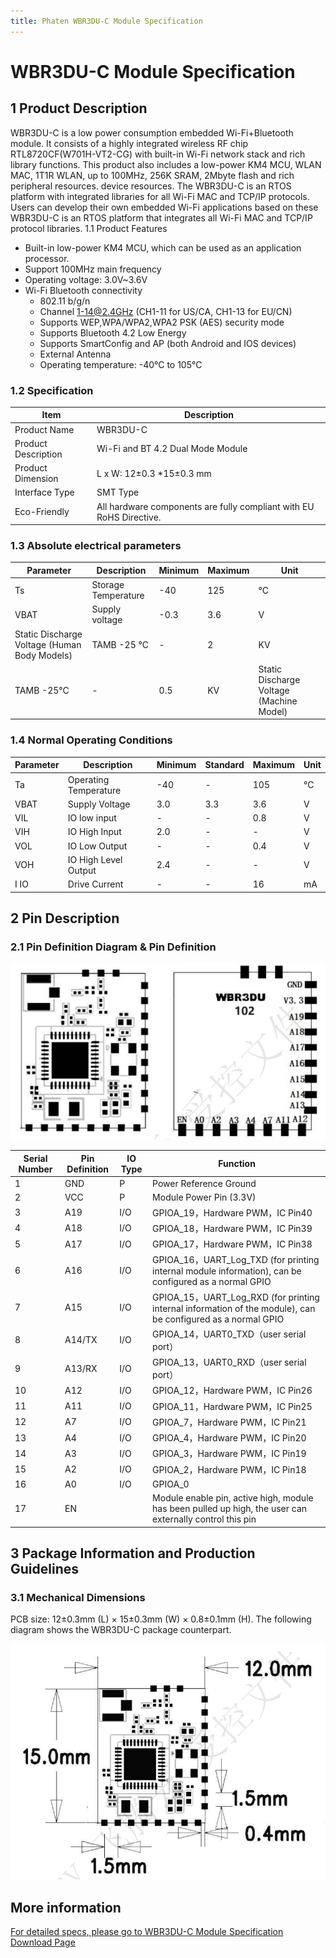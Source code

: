 ```yaml
---
title: Phaten WBR3DU-C Module Specification
---
```

# WBR3DU-C Module Specification




## 1 Product Description
WBR3DU-C is a low power consumption embedded Wi-Fi+Bluetooth module. It consists of a highly integrated wireless RF chip
RTL8720CF(W701H-VT2-CG) with built-in Wi-Fi network stack and rich library functions. This product also includes a low-power KM4
MCU, WLAN MAC, 1T1R WLAN, up to 100MHz, 256K SRAM, 2Mbyte flash and rich peripheral resources.
device resources.
The WBR3DU-C is an RTOS platform with integrated libraries for all Wi-Fi MAC and TCP/IP protocols. Users can develop their own embedded Wi-Fi applications based on these
WBR3DU-C is an RTOS platform that integrates all Wi-Fi MAC and TCP/IP protocol libraries.
1.1 Product Features
- Built-in low-power KM4 MCU, which can be used as an application processor.
- Support 100MHz main frequency
- Operating voltage: 3.0V~3.6V
- Wi-Fi Bluetooth connectivity
    - 802.11 b/g/n
    - Channel 1-14@2.4GHz (CH1-11 for US/CA, CH1-13 for EU/CN)
    - Supports WEP,WPA/WPA2,WPA2 PSK (AES) security mode
    - Supports Bluetooth 4.2 Low Energy
    - Supports SmartConfig and AP (both Android and IOS devices)
    - External Antenna
    - Operating temperature: -40°C to 105°C


### 1.2 Specification

| Item | Description |
|--------------|---------------------------|
| Product Name | WBR3DU-C |
| Product Description | Wi-Fi and BT 4.2 Dual Mode Module |
| Product Dimension | L x W: 12±0.3 *15±0.3 mm |
| Interface Type | SMT Type | 
| Eco-Friendly |  All hardware components are fully compliant with EU RoHS Directive. |


### 1.3 Absolute electrical parameters


| Parameter | Description | Minimum | Maximum | Unit |
|-----------------|--------------|------|------|----|
| Ts | Storage Temperature | -40 | 125 | °C |
| VBAT | Supply voltage | -0.3 | 3.6 | V |
| Static Discharge Voltage (Human Body Models) | TAMB -25 °C | - | 2 | KV |
| TAMB -25°C | - | 0.5 | KV | Static Discharge Voltage (Machine Model) | TAMB -25°C | - | 0.5 | KV | Static discharge voltage (machine model)


### 1.4 Normal Operating Conditions

| Parameter | Description | Minimum | Standard | Maximum | Unit |
|-------|------------|----|----|----|----|
| Ta | Operating Temperature | -40 | - | 105 | °C |
| VBAT | Supply Voltage | 3.0 | 3.3 | 3.6 | V | VIL |
| VIL | IO low input | - | - | 0.8 | V |
| VIH | IO High Input | 2.0 | - | - | V |
| VOL | IO Low Output | - | - | 0.4 | V |
| VOH | IO High Level Output | 2.4 | - | - | V |
| I IO | Drive Current | - | - | 16 | mA |


## 2 Pin Description
### 2.1 Pin Definition Diagram & Pin Definition

![](/assets/images/8720CF/8720cf管脚.png)

| Serial Number | Pin Definition | IO Type | Function
|------|---------|-------|-----------------|                                                
| 1  | GND    | P   | Power Reference Ground            |                                         
| 2  | VCC    | P   | Module Power Pin (3.3V)   |                                              
| 3  | A19    | I/O | GPIOA_19，Hardware PWM，IC Pin40   |                                      
| 4  | A18    | I/O | GPIOA_18，Hardware PWM，IC Pin39    |                                   
| 5  | A17    | I/O | GPIOA_17，Hardware PWM，IC Pin38     |                                     
| 6  | A16    | I/O | GPIOA_16，UART_Log_TXD (for printing internal module information), can be configured as a normal GPIO      |      
| 7  | A15    | I/O | GPIOA_15，UART_Log_RXD (for printing internal information of the module), can be configured as a normal GPIO    |               
| 8  | A14/TX | I/O | GPIOA_14，UART0_TXD（user serial port）     |                                      
| 9  | A13/RX | I/O | GPIOA_13，UART0_RXD（user serial port）    |                              
| 10 | A12    | I/O | GPIOA_12，Hardware PWM，IC Pin26       |                                    
| 11 | A11    | I/O | GPIOA_11，Hardware PWM，IC Pin25       |                                   
| 12 | A7     | I/O | GPIOA_7，Hardware PWM，IC Pin21         |                                 
| 13 | A4     | I/O | GPIOA_4，Hardware PWM，IC Pin20         |                                  
| 14 | A3     | I/O | GPIOA_3，Hardware PWM，IC Pin19          |                                  
| 15 | A2     | I/O | GPIOA_2，Hardware PWM，IC Pin18          |                                 
| 16 | A0     | I/O | GPIOA_0                                |                                 
| 17 | EN     |     | Module enable pin, active high, module has been pulled up high, the user can externally control this pin    |                   


## 3 Package Information and Production Guidelines
### 3.1 Mechanical Dimensions
PCB size: 12±0.3mm (L) × 15±0.3mm (W) × 0.8±0.1mm (H).
The following diagram shows the WBR3DU-C package counterpart.

![](/assets/images/8720CF/8720cf尺寸.png)


## More information

[For detailed specs, please go to WBR3DU-C Module Specification Download Page](../../download/8720df/8720df_datasheet.md#rtl8720cf)